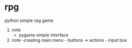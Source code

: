 # rpg
python simple rpg game

1. note
    - pygame simple interface
2. note
    -creating main menu
        - buttons -> actions
        - input box
